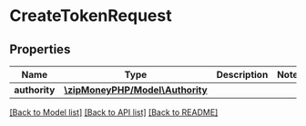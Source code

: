 # CreateTokenRequest

## Properties
Name | Type | Description | Notes
------------ | ------------- | ------------- | -------------
**authority** | [**\zipMoneyPHP/Model\Authority**](Authority.md) |  | 

[[Back to Model list]](../README.md#documentation-for-models) [[Back to API list]](../README.md#documentation-for-api-endpoints) [[Back to README]](../README.md)


